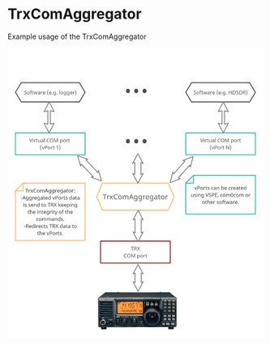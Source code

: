 # TrxComAggregator

Example usage of the TrxComAggregator

![Setup of TrxComAggregator](https://raw.githubusercontent.com/potty-dzmeia/TrxComAggregator/master/TrxComAggregator.jpg)